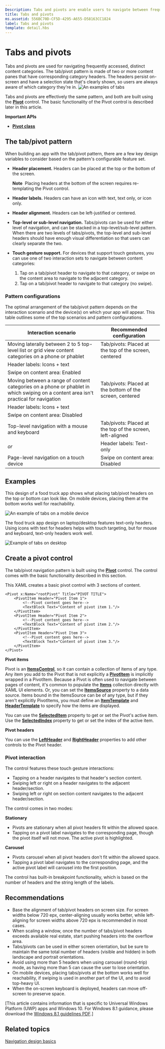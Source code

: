 ```yaml
---
Description: Tabs and pivots are enable users to navigate between frequently accessed content.
title: Tabs and pivots
ms.assetid: 556BC70D-CF5D-4295-A655-D58163CC1824
label: Tabs and pivots
template: detail.hbs
---
```

# Tabs and pivots

Tabs and pivots are used for navigating frequently accessed, distinct content categories. The tab/pivot pattern is made of two or more content panes that have corresponding category headers. The headers persist on-screen and have a selection state that's clearly shown, so users are always aware of which category they're in.
![An examples of tabs](images/HIGSecOne_Tabs.png)

Tabs and pivots are effectively the same pattern, and both are built using the [**Pivot**](https://msdn.microsoft.com/library/windows/apps/xaml/windows.ui.xaml.controls.pivot.aspx) control. The basic functionality of the Pivot control is described later in this article.

<span class="sidebar_heading" style="font-weight: bold;">Important APIs</span>

-   [**Pivot class**](https://msdn.microsoft.com/library/windows/apps/dn608241)

## The tab/pivot pattern

When building an app with the tab/pivot pattern, there are a few key design variables to consider based on the pattern's configurable feature set.

- **Header placement.**   Headers can be placed at the top or the bottom of the screen.
    
    **Note**&nbsp;&nbsp;Placing headers at the bottom of the screen requires re-templating the Pivot control.
- **Header labels.**  Headers can have an icon with text, text only, or icon only.
- **Header alignment.**  Headers can be left-justified or centered.
- **Top-level or sub-level navigation.**  Tabs/pivots can be used for either level of navigation, and can be stacked in a top-level/sub-level pattern. When there are two levels of tabs/pivots, the top-level and sub-level headers should have enough visual differentiation so that users can clearly separate the two.
- **Touch gesture support.**  For devices that support touch gestures, you can use one of two interaction sets to navigate between content categories:
    1. Tap on a tab/pivot header to navigate to that category, or swipe on the content area to navigate to the adjacent category.
    2. Tap on a tab/pivot header to navigate to that category (no swipe).

### Pattern configurations

The optimal arrangement of the tab/pivot pattern depends on the interaction scenario and the device(s) on which your app will appear. This table outlines some of the top scenarios and pattern configurations.

Interaction scenario|Recommended configuration
--------------------|-------------------------
Moving laterally between 2 to 5 top-level list or grid view content categories on a phone or phablet|Tab/pivots: Placed at the top of the screen, centered
|Header labels: Icons + text
|Swipe on content area: Enabled
Moving between a range of content categories on a phone or phablet in which swiping on a content area isn't practical for navigation|Tab/pivots: Placed at the bottom of the screen, centered
|Header labels: Icons + text
|Swipe on content area: Disabled
Top-level navigation with a mouse and keyboard|Tab/pivots: Placed at the top of the screen, left-aligned
 *or*|Header labels: Text-only
 Page-level navigation on a touch device|Swipe on content area: Disabled

## Examples

This design of a food truck app shows what placing tab/pivot headers on the top or bottom can look like. On mobile devices, placing them at the bottom works well for reachability.

![An example of tabs on a mobile device](images/uap_foodtruck_phone_320_tabsboth.png)

The food truck app design on laptop/desktop features text-only headers. Using icons with text for headers helps with touch targeting, but for mouse and keyboard, text-only headers work well.

![Example of tabs on desktop](images/uap_foodtruck_desktop_home_700.png)

## Create a pivot control

The tab/pivot navigation pattern is built using the [**Pivot**](https://msdn.microsoft.com/library/windows/apps/xaml/windows.ui.xaml.controls.pivot.aspx) control. The control comes with the basic functionality described in this section.

This XAML creates a basic pivot control with 3 sections of content.

```xaml
<Pivot x:Name="rootPivot" Title="PIVOT TITLE">
    <PivotItem Header="Pivot Item 1">
        <!--Pivot content goes here-->
        <TextBlock Text="Content of pivot item 1."/>
    </PivotItem>
    <PivotItem Header="Pivot Item 2">
        <!--Pivot content goes here-->
        <TextBlock Text="Content of pivot item 2."/>
    </PivotItem>
    <PivotItem Header="Pivot Item 3">
        <!--Pivot content goes here-->
        <TextBlock Text="Content of pivot item 3."/>
    </PivotItem>
</Pivot>
```

**Pivot items**

Pivot is an [**ItemsControl**](https://msdn.microsoft.com/library/windows/apps/xaml/windows.ui.xaml.controls.itemscontrol.aspx), so it can contain a collection of items of any type. Any item you add to the Pivot that is not explicitly a [**PivotItem**](https://msdn.microsoft.com/library/windows/apps/xaml/windows.ui.xaml.controls.pivotitem.aspx) is implicitly wrapped in a PivotItem. Because a Pivot is often used to navigate between pages of content, it's common to populate the [**Items**](https://msdn.microsoft.com/library/windows/apps/xaml/windows.ui.xaml.controls.itemscontrol.items.aspx) collection directly with XAML UI elements. Or, you can set the [**ItemsSource**](https://msdn.microsoft.com/library/windows/apps/xaml/windows.ui.xaml.controls.itemscontrol.itemssource.aspx) property to a data source. Items bound in the ItemsSource can be of any type, but if they aren't explicitly PivotItems, you must define an [**ItemTemplate**](https://msdn.microsoft.com/library/windows/apps/xaml/windows.ui.xaml.controls.itemscontrol.itemtemplate.aspx) and [**HeaderTemplate**](https://msdn.microsoft.com/library/windows/apps/xaml/windows.ui.xaml.controls.pivot.headertemplate.aspx) to specify how the items are displayed.

You can use the [**SelectedItem**](https://msdn.microsoft.com/library/windows/apps/xaml/windows.ui.xaml.controls.pivot.selecteditem.aspx) property to get or set the Pivot's active item. Use the [**SelectedIndex**](https://msdn.microsoft.com/library/windows/apps/xaml/windows.ui.xaml.controls.pivot.selectedindex.aspx) property to get or set the index of the active item. 

**Pivot headers**

You can use the [**LeftHeader**](https://msdn.microsoft.com/library/windows/apps/xaml/windows.ui.xaml.controls.pivot.leftheader.aspx) and [**RightHeader**](https://msdn.microsoft.com/library/windows/apps/xaml/windows.ui.xaml.controls.pivot.rightheader.aspx) properties to add other controls to the Pivot header. 

### Pivot interaction

The control features these touch gesture interactions:

-   Tapping on a header navigates to that header's section content.
-   Swiping left or right on a header navigates to the adjacent header/section.
-   Swiping left or right on section content navigates to the adjacent header/section.

The control comes in two modes:

**Stationary**

-   Pivots are stationary when all pivot headers fit within the allowed space.
-   Tapping on a pivot label navigates to the corresponding page, though the pivot itself will not move. The active pivot is highlighted.

**Carousel**

-   Pivots carousel when all pivot headers don't fit within the allowed space.
-   Tapping a pivot label navigates to the corresponding page, and the active pivot label will carousel into the first position.

The control has built-in breakpoint functionality, which is based on the number of headers and the string length of the labels.

## Recommendations

-   Base the alignment of tab/pivot headers on screen size. For screen widths below 720 epx, center-aligning usually works better, while left-aligning for screen widths above 720 epx is recommended in most cases.
-   When scaling a window, once the number of tabs/pivot headers exceeds available real estate, start pushing headers into the overflow area.
-   Tabs/pivots can be used in either screen orientation, but be sure to maintain the same total number of headers (visible and hidden) in both landscape and portrait orientations.
-   Avoid using more than 5 headers when using carousel (round-trip) mode, as having more than 5 can cause the user to lose orientation.
-   On mobile devices, placing tabs/pivots at the bottom works well for reachability, if swiping is used in another part of the UI, and to avoid top-heavy UI.
-   When the on-screen keyboard is deployed, headers can move off-screen to preserve space.

\[This article contains information that is specific to Universal Windows Platform (UWP) apps and Windows 10. For Windows 8.1 guidance, please download the [Windows 8.1 guidelines PDF](https://go.microsoft.com/fwlink/p/?linkid=258743).\]

## Related topics

[Navigation design basics](https://msdn.microsoft.com/library/windows/apps/dn958438)


<!--HONumber=May16_HO4-->


